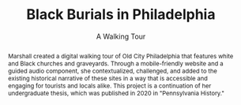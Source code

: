 ---
pid: g2021marshall
title: Black Burials in Philadelphia
subtitle: A Walking Tour
category: Grad Fellowship Project
tags:
- Public Humanities
cohort_year: '2021'
abstract: Marshall created a digital walking tour of Old City Philadelphia that features
  white and Black churches and graveyards. Through a mobile-friendly website and a
  guided audio component, she contextualized, challenged, and added to the existing
  historical narrative of these sites in a way that is accessible and engaging for
  tourists and locals alike. This project is a continuation of her undergraduate thesis,
  which was published in 2020 in "Pennsylvania History."
pis:
- marshall
link: https://bit.ly/blackburialstour
layout: project
---
